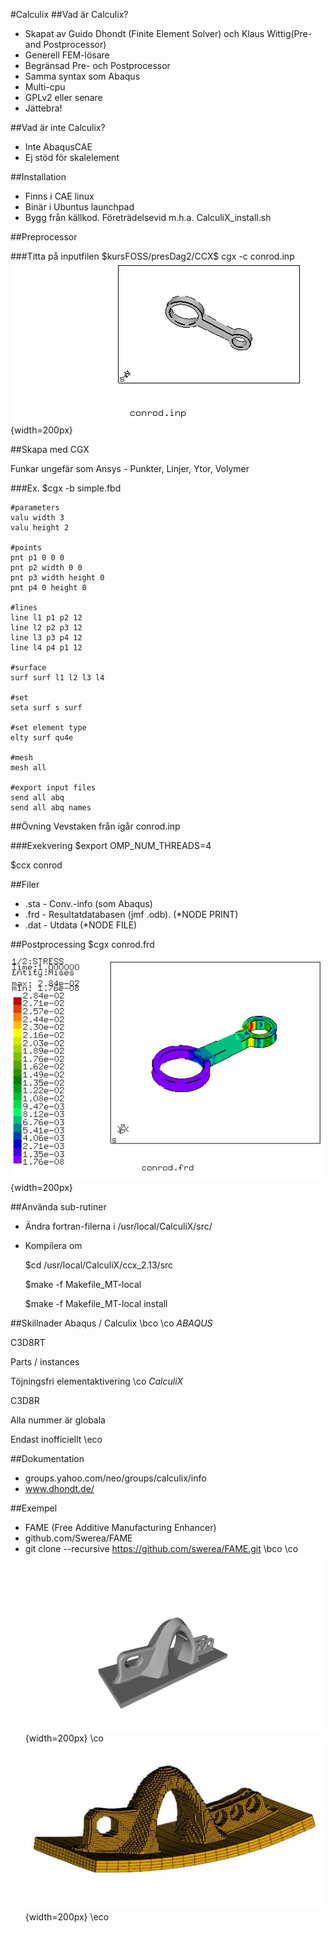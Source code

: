 #Calculix
##Vad är Calculix?
* Skapat av Guido Dhondt (Finite Element Solver) och 
Klaus Wittig(Pre- and Postprocessor)
* Generell FEM-lösare
* Begränsad Pre- och Postprocessor
* Samma syntax som Abaqus
* Multi-cpu
* GPLv2 eller senare
* Jättebra!

##Vad är inte Calculix?
* Inte AbaqusCAE
* Ej stöd för skalelement

##Installation
* Finns i CAE linux
* Binär i Ubuntus launchpad
* Bygg från källkod. Företrädelsevid m.h.a. CalculiX_install.sh

##Preprocessor

###Titta på inputfilen
   \$kursFOSS/presDag2/CCX$ cgx -c conrod.inp 
![cgx](cgx.png){width=200px}

##Skapa med CGX

Funkar ungefär som Ansys - Punkter, Linjer, Ytor, Volymer

###Ex.
    $cgx -b simple.fbd

    #parameters
    valu width 3
    valu height 2
        
    #points
    pnt p1 0 0 0  
    pnt p2 width 0 0
    pnt p3 width height 0
    pnt p4 0 height 0  
    
    #lines
    line l1 p1 p2 12
    line l2 p2 p3 12
    line l3 p3 p4 12
    line l4 p4 p1 12
    
    #surface
    surf surf l1 l2 l3 l4
    
    #set
    seta surf s surf
    
    #set element type
    elty surf qu4e
    
    #mesh
    mesh all
    
    #export input files
    send all abq
    send all abq names


##Övning
Vevstaken från igår conrod.inp

###Exekvering
   $export OMP_NUM_THREADS=4

   $ccx conrod

##Filer
* .sta - Conv.-info (som Abaqus)
* .frd - Resultatdatabasen (jmf .odb). (*NODE PRINT)
* .dat - Utdata (*NODE FILE)


##Postprocessing
$cgx conrod.frd

![mises](mises.png){width=200px}

##Använda sub-rutiner
* Ändra fortran-filerna i /usr/local/CalculiX/src/
* Kompilera om

    $cd /usr/local/CalculiX/ccx_2.13/src
    
    $make -f Makefile_MT-local
    
    $make -f Makefile_MT-local install

##Skillnader Abaqus / Calculix
\bco
\co
_ABAQUS_

C3D8RT

Parts / instances

Töjningsfri elementaktivering
\co
_CalculiX_

C3D8R

Alla nummer är globala

Endast inofficiellt
\eco



##Dokumentation
* groups.yahoo.com/neo/groups/calculix/info
* www.dhondt.de/

##Exempel
* FAME (Free Additive Manufacturing Enhancer)
* github.com/Swerea/FAME
* git clone --recursive https://github.com/swerea/FAME.git
\bco
\co
![num](nominal.png){width=200px}
\co
![def](def.png){width=200px}
\eco

